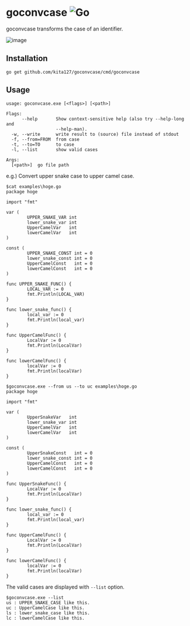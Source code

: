 # goconvcase ![Go](https://github.com/kita127/goconvcase/workflows/Go/badge.svg?branch=kita127-patch-1)
goconvcase transforms the case of an identifier.

![image](https://github.com/kita127/goconvcase/images/image.gif)

## Installation

    go get github.com/kita127/goconvcase/cmd/goconvcase


## Usage

    usage: goconvcase.exe [<flags>] [<path>]

    Flags:
          --help       Show context-sensitive help (also try --help-long and
                       --help-man).
      -w, --write      write result to (source) file instead of stdout
      -f, --from=FROM  from case
      -t, --to=TO      to case
      -l, --list       show valid cases

    Args:
      [<path>]  go file path


e.g.)
Convert upper snake case to upper camel case.

    $cat examples\hoge.go
    package hoge

    import "fmt"

    var (
            UPPER_SNAKE_VAR int
            lower_snake_var int
            UpperCamelVar   int
            lowerCamelVar   int
    )

    const (
            UPPER_SNAKE_CONST int = 0
            lower_snake_const int = 0
            UpperCamelConst   int = 0
            lowerCamelConst   int = 0
    )

    func UPPER_SNAKE_FUNC() {
            LOCAL_VAR := 0
            fmt.Println(LOCAL_VAR)
    }

    func lower_snake_func() {
            local_var := 0
            fmt.Println(local_var)
    }

    func UpperCamelFunc() {
            LocalVar := 0
            fmt.Println(LocalVar)
    }

    func lowerCamelFunc() {
            localVar := 0
            fmt.Println(localVar)
    }

    $goconvcase.exe --from us --to uc examples\hoge.go
    package hoge

    import "fmt"

    var (
            UpperSnakeVar   int
            lower_snake_var int
            UpperCamelVar   int
            lowerCamelVar   int
    )

    const (
            UpperSnakeConst   int = 0
            lower_snake_const int = 0
            UpperCamelConst   int = 0
            lowerCamelConst   int = 0
    )

    func UpperSnakeFunc() {
            LocalVar := 0
            fmt.Println(LocalVar)
    }

    func lower_snake_func() {
            local_var := 0
            fmt.Println(local_var)
    }

    func UpperCamelFunc() {
            LocalVar := 0
            fmt.Println(LocalVar)
    }

    func lowerCamelFunc() {
            localVar := 0
            fmt.Println(localVar)
    }

The valid cases are displayed with `--list` option.

    $goconvcase.exe --list
    us : UPPER_SNAKE_CASE like this.
    uc : UpperCamelCase like this.
    ls : lower_snake_case like this.
    lc : lowerCamelCase like this.
